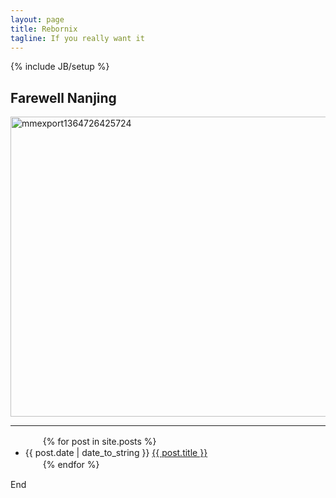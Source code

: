 ```yaml
---
layout: page
title: Rebornix
tagline: If you really want it
---
```

{% include JB/setup %}


## Farewell Nanjing ##


<a href="http://www.flickr.com/photos/91888344@N04/8604981891/" title="Flickr �� rebornix �� mmexport1364726425724"><img src="http://farm9.staticflickr.com/8539/8604981891_de00a94328_z.jpg" width="640" height="480" alt="mmexport1364726425724"></a>

<hr>
<ul>
　　{% for post in site.posts %}
　　　　<li>{{ post.date | date_to_string }} <a href="{{ site.baseurl }}{{ post.url }}">{{ post.title }}</a></li>
　　{% endfor %}
</ul>

End
